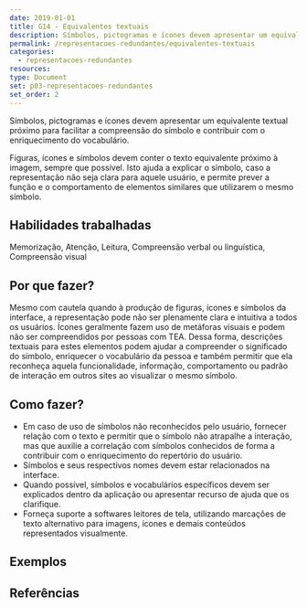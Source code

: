 ```yaml
---
date: 2019-01-01
title: G14 - Equivalentes textuais
description: Símbolos, pictogramas e ícones devem apresentar um equivalente textual próximo para facilitar a compreensão do símbolo e contribuir com o enriquecimento do vocabulário.
permalink: /representacoes-redundantes/equivalentes-textuais
categories:
  - representacoes-redundantes
resources:
type: Document
set: p03-representacoes-redundantes
set_order: 2
---
```


Símbolos, pictogramas e ícones devem apresentar um equivalente textual próximo para facilitar a compreensão do símbolo e contribuir com o enriquecimento do vocabulário.

Figuras, ícones e símbolos devem conter o texto equivalente próximo à imagem, sempre que possível. Isto ajuda a explicar o símbolo, caso a representação não seja clara para aquele usuário, e permite prever a função e o comportamento de elementos similares que utilizarem o mesmo símbolo.

## Habilidades trabalhadas

Memorização, Atenção, Leitura, Compreensão verbal ou linguística, Compreensão visual

## Por que fazer?

Mesmo com cautela quando à produção de figuras, ícones e símbolos da interface, a representação pode não ser plenamente clara e intuitiva a todos os usuários. Ícones geralmente fazem uso de metáforas visuais e podem não ser compreendidos por pessoas com TEA. Dessa forma, descrições textuais para estes elementos podem ajudar a compreender o significado do símbolo, enriquecer o vocabulário da pessoa e também permitir que ela reconheça aquela funcionalidade, informação, comportamento ou padrão de interação em outros sites ao visualizar o mesmo símbolo.

## Como fazer?

- Em caso de uso de símbolos não reconhecidos pelo usuário, fornecer relação com o texto e permitir que o símbolo não atrapalhe a interação, mas que auxilie a correlação com símbolos conhecidos de forma a contribuir com o enriquecimento do repertório do usuário.
- Símbolos e seus respectivos nomes devem estar relacionados na interface.
- Quando possível, símbolos e vocabulários específicos devem ser explicados dentro da aplicação ou apresentar recurso de ajuda que os clarifique.
- Forneça suporte a softwares leitores de tela, utilizando marcações de texto alternativo para imagens, ícones e demais conteúdos representados visualmente.

## Exemplos

## Referências
